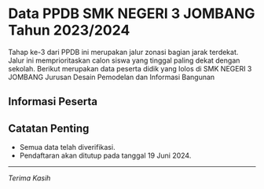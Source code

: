 # Data PPDB SMK NEGERI 3 JOMBANG Tahun 2023/2024
Tahap ke-3 dari PPDB ini merupakan jalur zonasi bagian jarak terdekat. Jalur ini memprioritaskan calon siswa yang tinggal paling dekat dengan sekolah.
Berikut merupakan data peserta didik yang lolos di SMK NEGERI 3 JOMBANG Jurusan Desain Pemodelan dan Informasi Bangunan

## Informasi Peserta 
## Catatan Penting

- Semua data telah diverifikasi.
- Pendaftaran akan ditutup pada tanggal 19 Juni 2024.
---
_Terima Kasih_